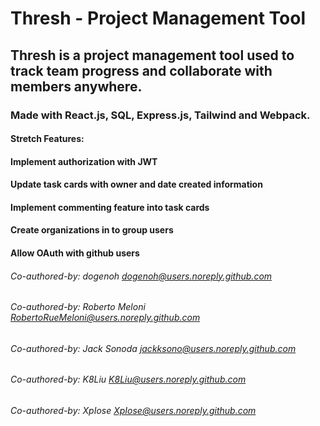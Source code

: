 # Thresh - Project Management Tool

## Thresh is a project management tool used to track team progress and collaborate with members anywhere.
### Made with React.js, SQL, Express.js, Tailwind and Webpack.

#### Stretch Features:
#### Implement authorization with JWT
#### Update task cards with owner and date created information
#### Implement commenting feature into task cards
#### Create organizations in to group users 
#### Allow OAuth with github users

###### Co-authored-by: dogenoh dogenoh@users.noreply.github.com
###### Co-authored-by: Roberto Meloni RobertoRueMeloni@users.noreply.github.com
###### Co-authored-by: Jack Sonoda jackksono@users.noreply.github.com
###### Co-authored-by: K8Liu K8Liu@users.noreply.github.com
###### Co-authored-by: XpIose XpIose@users.noreply.github.com
